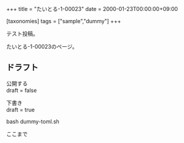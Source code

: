 +++
title = "たいとる-1-00023"
date = 2000-01-23T00:00:00+09:00

[taxonomies]
tags = ["sample","dummy"]
+++

テスト投稿。

たいとる-1-00023のページ。


## ドラフト

公開する  
draft = false

下書き  
draft = true

bash dummy-toml.sh

ここまで
